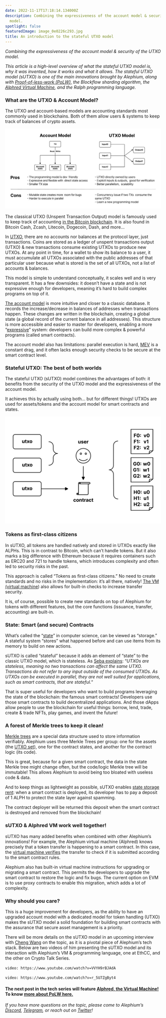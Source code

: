 ```yaml
---
date: 2022-11-17T17:18:14.134000Z
description: Combining the expressiveness of the account model & security of the UTXO
  model.
spotlight: false
featuredImage: image_0e0226c293.jpg
title: An introduction to the stateful UTXO model
---
```


_Combining the expressiveness of the account model & security of the UTXO model._

_This article is a high-level overview of what the stateful UTXO model is, why it was invented, how it works and what it allows. The stateful UTXO model (sUTXO) is one of the main innovations brought by Alephium, along with_ <a href="/news/post/tech-talk-1-the-ultimate-guide-to-proof-of-less-work-the-universe-and-everything-ba70644ab301" ><em>Proof-of-less-work (PoLW),</em></a> _the Blockflow sharding algorithm, the_ <a href="/news/post/meet-alphred-a-virtual-machine-like-no-others-85ce86540025" ><em>Alphred Virtual Machine</em></a>_, and the Ralph programming language._

### What are the UTXO & Account Model?

The UTXO and account-based models are accounting standards most commonly used in blockchains. Both of them allow users & systems to keep track of balances of crypto assets.

![](image_bd9dd39ced.jpg)

The classical UTXO (Unspent Transaction Output) model is famously used to keep track of accounting <a href="https://river.com/learn/bitcoins-utxo-model/" >in the Bitcoin blockchain</a>. It is also found in Bitcoin Cash, Zcash, Litecoin, Dogecoin, Dash, and more…

In <a href="https://www.geeksforgeeks.org/what-is-unspent-transaction-output-utxo/" >UTXO</a>, there are no accounts nor balances at the protocol layer, just transactions. Coins are stored as a ledger of unspent transactions output (UTXO) & new transactions consume existing UTXOs to produce new UTXOs. At any point in time, for a wallet to show its balance to a user, it must accumulate all UTXOs associated with the public addresses of that particular user because what is stored is the set of all UTXOs, not a list of accounts & balances.

This model is simple to understand conceptually, it scales well and is very transparent. It has a few downsides: it doesn’t have a state and is not expressive enough for developers, meaning it’s hard to build complex programs on top of it.

<a href="https://www.horizen.io/blockchain-academy/technology/expert/utxo-vs-account-model/#:~:text=The%20account%20model%20keeps%20track,set%20of%20all%20transaction%20outputs." >The account model</a> is more intuitive and closer to a classic database. It records the increase/decrease in balances of addresses when transactions happen. These changes are written in the blockchain, creating a global state (a global record of the current balance in all addresses). This structure is more accessible and easier to master for developers, enabling a more “<a href="https://en.wikipedia.org/wiki/Expressive_power_%28computer_science%29" >expressive</a>” system: developers can build more complex & powerful programs (called smart contracts).

The account model also has limitations: parallel execution is hard, <a href="https://blog.chain.link/what-is-miner-extractable-value-mev/#:~:text=One%20such%20example%20is%20Miner,excluding%20transactions%20within%20a%20block." >MEV</a> is a constant drag, and it often lacks enough security checks to be secure at the smart contract level.

### Stateful UTXO: The best of both worlds

The stateful UTXO (sUTXO) model combines the advantages of both: it benefits from the security of the UTXO model and the expressiveness of the account model.

It achieves this by actually using both… but for different things! UTXOs are used for assets/tokens and the account model for smart contracts and states.

![](image_c000c42616.jpg)

### Tokens as first-class citizens

In sUTXO, all tokens are handled natively and stored in UTXOs exactly like ALPHs. This is in contrast to Bitcoin, which can’t handle tokens. But it also marks a big difference with Ethereum because it requires containers such as ERC20 and 721 to handle tokens, which introduces complexity and often led to security risks in the past.

This approach is called “Tokens as first-class citizens.” No need to create standards and no risks in the implementation: it’s all there, natively! <a href="https://youtu.be/VVYH9rBJAdA" >The VM (virtual machine</a>) also allows for built-in checks to increase transfer security.

It is, of course, possible to create new standards on top of Alephium for tokens with different features, but the core functions (issuance, transfer, accounting) are built-in.

### State: Smart (and secure) Contracts

What’s called the “<a href="https://en.wikipedia.org/wiki/State_%28computer_science%29" >state</a>” in computer science, can be viewed as “storage.” A stateful system “stores” what happened before and can use items from its memory to build on new actions.

sUTXO is called “stateful” because it adds an element of “state” to the classic UTXO model, which is stateless. As <a href="https://www.seba.swiss/research/A-Beginner-s-Guide-to-Blockchain-Accounting-Standards#:~:text=UTXOs%20are%20stateless%2C%20meaning%20no,smart%20contracts%2C%20that%20are%20stateful." >Seba explains</a>: “_UTXOs are stateless, meaning no two transactions can affect the same UTXO. Transactions do not refer to any input outside of the consumed UTXOs. As UTXOs can be executed in parallel, they are not well suited for applications, such as smart contracts, that are stateful._“

That is super useful for developers who want to build programs leveraging the state of the blockchain: the famous smart contracts! Developers use those smart contracts to build decentralized applications. And those dApps allow people to use the blockchain for useful things: borrow, lend, trade, create & trade NFTs, play games, and invent the future!

### A forest of Merkle trees to keep it clean!

<a href="https://www.simplilearn.com/tutorials/blockchain-tutorial/merkle-tree-in-blockchain#:~:text=KanpurEnroll%20Now-,What%20Is%20a%20Merkle%20Tree%3F,data%20more%20efficiently%20and%20securely." >Merkle trees</a> are a special data structure used to store information verifiably. Alephium uses three Merkle Trees per group: one for the assets (the <a href="https://river.com/learn/terms/u/utxo-set/" >UTXO set</a>), one for the contract states, and another for the contract logic (its code).

This is great, because for a given smart contract, the data in the state Merkle tree might change often, but the code/logic Merkle tree will be immutable! This allows Alephium to avoid being too bloated with useless code & data.

And to keep things as lightweight as possible, sUTXO enables <a href="https://arxiv.org/pdf/2210.13670.pdf" >state storage rent</a>: when a smart contract is deployed, its developer has to pay a deposit of 1 ALPH to protect the state layer against spamming.

The contract deployer will be returned this deposit when the smart contract is destroyed and removed from the blockchain!

### sUTXO & Alphred VM work well together!

sUTXO has many added benefits when combined with other Alephium’s innovations! For example, the Alephium virtual machine (Alphred) knows precisely that a token transfer is happening to a smart contract. In this case, the <a href="https://youtu.be/VVYH9rBJAdA" >virtual machine verifies</a> the transfer to check if it is submitted according to the smart contract rules.

Alephium also has built-in virtual machine instructions for upgrading or migrating a smart contract. This permits the developers to upgrade the smart contract to restore the logic and fix bugs. The current option on EVM is to use proxy contracts to enable this migration, which adds a lot of complexity.

### Why should you care?

This is a huge improvement for developers, as the ability to have an upgraded account model with a dedicated model for token handling (UTXO) makes the sUTXO model a solid foundation for building smart contracts with the assurance that secure asset management is a priority.

There will be more details on the sUTXO model in an upcoming interview with <a href="https://twitter.com/wachmc" >Cheng Wang</a> on the topic, as it is a pivotal piece of Alephium’s tech stack. Below are two videos of him presenting the sUTXO model and its interaction with Alephium’s VM & programming language, one at EthCC, and the other on Crypto Talk Series.

`video: https://www.youtube.com/watch?v=VVYH9rBJAdA`

`video: https://www.youtube.com/watch?v=r_5U7ZgByt4`

#### The next post in the tech series will feature <a href="/news/post/meet-alphred-a-virtual-machine-like-no-others-85ce86540025" ><strong>Alphred, the Virtual Machine!</strong></a> **To know** <a href="/news/post/tech-talk-1-the-ultimate-guide-to-proof-of-less-work-the-universe-and-everything-ba70644ab301" ><strong>more about PoLW here.</strong></a>

_If you have more questions on the topic, please come to Alephium’s_ <a href="https://discord.gg/JErgRBfRSB" ><em>Discord</em></a>_,_ <a href="https://t.me/alephiumgroup" ><em>Telegram</em></a>_, or reach out on_ <a href="https://twitter.com/alephium" ><em>Twitter</em></a>_!_
